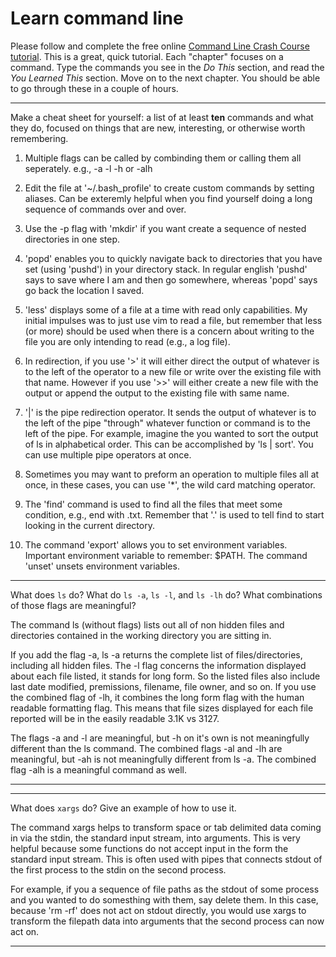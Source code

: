 # Learn command line

Please follow and complete the free online [Command Line Crash Course
tutorial](http://cli.learncodethehardway.org/book/). This is a great,
quick tutorial. Each "chapter" focuses on a command. Type the commands
you see in the _Do This_ section, and read the _You Learned This_
section. Move on to the next chapter. You should be able to go through
these in a couple of hours.


---

Make a cheat sheet for yourself: a list of at least **ten** commands and what they do, focused on things that are new, interesting, or otherwise worth remembering.

1. Multiple flags can be called by combinding them or calling them all seperately. e.g., -a -l -h or -alh

2. Edit the file at '~/.bash_profile' to create custom commands by setting aliases. Can be exteremly helpful when you find yourself doing a long sequence of commands over and over.

3. Use the -p flag with 'mkdir' if you want create a sequence of nested directories in one step.

4. 'popd' enables you to quickly navigate back to directories that you have set (using 'pushd') in your directory stack. In regular english 'pushd' says to save where I am and then go somewhere, whereas 'popd' says go back the location I saved. 

5. 'less' displays some of a file at a time with read only capabilities. My initial impulses was to just use vim to read a file, but remember that less (or more) should be used when there is a concern about writing to the file you are only intending to read (e.g., a log file).

6. In redirection, if you use '>' it will either direct the output of whatever is to the left of the operator to a new file or write over the existing file with that name. However if you use '>>' will either create a new file with the output or append the output to the existing file with same name. 

7. '|' is the pipe redirection operator. It sends the output of whatever is to the left of the pipe "through" whatever function or command is to the left of the pipe. For example, imagine the you wanted to sort the output of ls in alphabetical order. This can be accomplished by 'ls | sort'. You can use multiple pipe operators at once. 

8. Sometimes you may want to preform an operation to multiple files all at once, in these cases, you can use '*', the wild card matching operator. 

9. The 'find' command is used to find all the files that meet some condition, e.g., end with .txt. Remember that '.' is used to tell find to start looking in the current directory.

10. The command 'export' allows you to set environment variables. Important environment variable to remember: $PATH. The command 'unset' unsets environment variables.    


---

What does `ls` do? What do `ls -a`, `ls -l`, and `ls -lh` do? What combinations of those flags are meaningful?

The command ls (without flags) lists out all of non hidden files and directories contained in the working directory you are sitting in.

 If you add the flag -a, ls -a returns the complete list of files/directories, including all hidden files. The -l flag concerns the information displayed about each file listed, it stands for long form. So the listed files also include last date modified, premissions, filename, file owner, and so on. If you use the combined flag of -lh, it combines the long form flag with the human readable formatting flag. This means that file sizes displayed for each file reported will be in the easily readable 3.1K vs 3127. 

The flags -a and -l are meaningful, but -h on it's own is not meaningfully different than the ls command. The combined flags -al and  -lh are meaningful, but -ah is not meaningfully different from ls -a. The combined flag -alh is a meaningful command as well.  

---


---

What does `xargs` do? Give an example of how to use it.

The command xargs helps to transform space or tab delimited data coming in via the stdin, the standard input stream, into arguments. This is very helpful because some functions do not accept input in the form the standard input stream. This is often used with pipes that connects stdout of the first process to the stdin on the second process. 

For example, if you a sequence of file paths as the stdout of some process and you wanted to do somesthing with them, say delete them. In this case, because 'rm -rf' does not act on stdout directly, you would use xargs to transform the filepath data into arguments that the second process can now act on.

---

